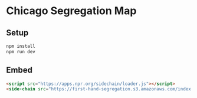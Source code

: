 # Chicago Segregation Map

## Setup

```bash
npm install
npm run dev
```

## Embed

```html
<script src="https://apps.npr.org/sidechain/loader.js"></script>
<side-chain src="https://first-hand-segregation.s3.amazonaws.com/index.html"></side-chain>
```

